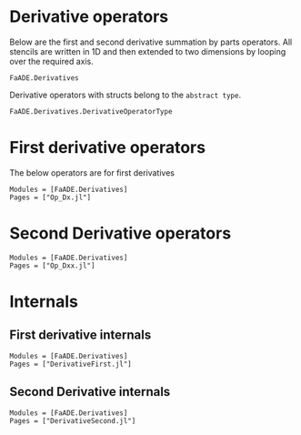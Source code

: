 # Derivative operators

Below are the first and second derivative summation by parts operators. All stencils are written in 1D and then extended to two dimensions by looping over the required axis.

```@docs
FaADE.Derivatives
```




Derivative operators with structs belong to the `abstract type`.

```@docs
FaADE.Derivatives.DerivativeOperatorType
```




# First derivative operators

The below operators are for first derivatives

```@autodocs
Modules = [FaADE.Derivatives]
Pages = ["Op_Dx.jl"]
```


# Second Derivative operators

```@autodocs
Modules = [FaADE.Derivatives]
Pages = ["Op_Dxx.jl"]
```


# Internals

## First derivative internals

```@autodocs
Modules = [FaADE.Derivatives]
Pages = ["DerivativeFirst.jl"]
```


## Second Derivative internals

```@autodocs
Modules = [FaADE.Derivatives]
Pages = ["DerivativeSecond.jl"]
```

